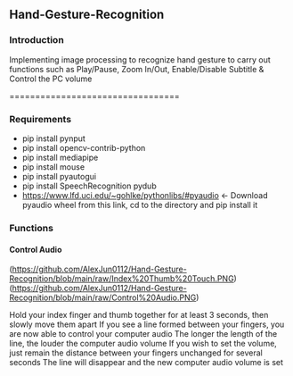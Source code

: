 ## Hand-Gesture-Recognition

### Introduction

Implementing image processing to recognize hand gesture to carry out functions such as Play/Pause, Zoom In/Out, Enable/Disable Subtitle &amp; Control the PC volume

=================================

### Requirements

* pip install pynput
* pip install opencv-contrib-python
* pip install mediapipe
* pip install mouse
* pip install pyautogui
* pip install SpeechRecognition pydub
* https://www.lfd.uci.edu/~gohlke/pythonlibs/#pyaudio <- Download pyaudio wheel from this link, cd to the directory and pip install it

### Functions

#### Control Audio
(https://github.com/AlexJun0112/Hand-Gesture-Recognition/blob/main/raw/Index%20Thumb%20Touch.PNG)
(https://github.com/AlexJun0112/Hand-Gesture-Recognition/blob/main/raw/Control%20Audio.PNG)

Hold your index finger and thumb together for at least 3 seconds, then slowly move them apart
If you see a line formed between your fingers, you are now able to control your computer audio
The longer the length of the line, the louder the computer audio volume
If you wish to set the volume, just remain the distance between your fingers unchanged for several seconds
The line will disappear and the new computer audio volume is set
